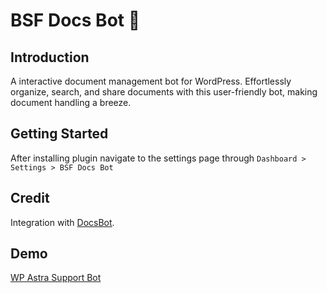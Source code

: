 # BSF Docs Bot 🤖

## Introduction

A interactive document management bot for WordPress. Effortlessly organize, search, and share documents with this user-friendly bot, making document handling a breeze.

## Getting Started

After installing plugin navigate to the settings page through `Dashboard > Settings > BSF Docs Bot`

## Credit

Integration with [DocsBot](https://docsbot.ai/?utm_source=ChatWP&utm_medium=referral&utm_campaign=ChatWP).

## Demo

[WP Astra Support Bot](https://wpastra.com/support/)
